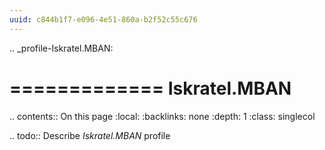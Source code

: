 ```yaml
---
uuid: c844b1f7-e096-4e51-860a-b2f52c55c676
---
```

.. _profile-Iskratel.MBAN:

=============
Iskratel.MBAN
=============

.. contents:: On this page
    :local:
    :backlinks: none
    :depth: 1
    :class: singlecol

.. todo::
    Describe *Iskratel.MBAN* profile

